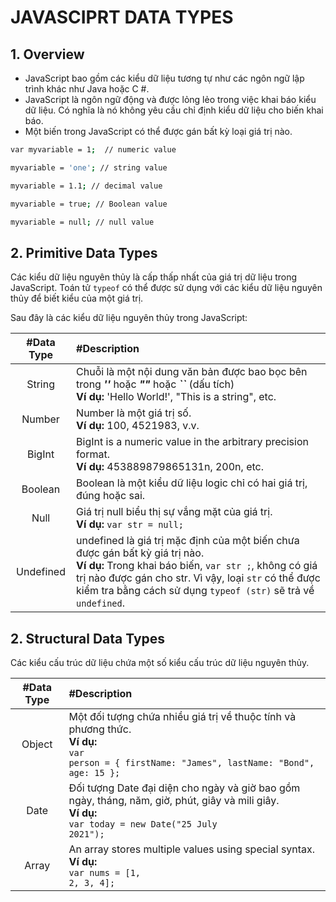 # JAVASCIPRT DATA TYPES

## 1. Overview
- JavaScript bao gồm các kiểu dữ liệu tương tự như các ngôn ngữ lập trình khác như Java hoặc C #.
- JavaScript là ngôn ngữ động và được lỏng lẻo trong việc khai báo kiểu dữ liệu. Có nghĩa là nó không yêu cầu chỉ định kiểu dữ liệu cho biến khai báo.
- Một biến trong JavaScript có thể được gán bất kỳ loại giá trị nào.

```bash
var myvariable = 1;  // numeric value

myvariable = 'one'; // string value

myvariable = 1.1; // decimal value

myvariable = true; // Boolean value

myvariable = null; // null value
```

## 2. Primitive Data Types
Các kiểu dữ liệu nguyên thủy là cấp thấp nhất của giá trị dữ liệu trong JavaScript.
Toán tử `typeof` có thể được sử dụng với các kiểu dữ liệu nguyên thủy để biết kiểu của một giá trị.

Sau đây là các kiểu dữ liệu nguyên thủy trong JavaScript:

| #Data Type | #Description                                             |
| :--------: | :------------------------------------------------------- |
| String     |Chuỗi là một nội dung văn bản được bao bọc bên trong ***''*** hoặc ***""*** hoặc ***``*** (dấu tích) <br />**Ví dụ:** 'Hello World!', "This is a string", etc.|
| Number     | Number là một giá trị số. <br />**Ví dụ:** 100, 4521983, v.v.|
| BigInt     |BigInt is a numeric value in the arbitrary precision format. <br />**Ví dụ:** 453889879865131n, 200n, etc.|
| Boolean    |Boolean là một kiểu dữ liệu logic chỉ có hai giá trị, đúng hoặc sai.|
| Null       |Giá trị null biểu thị sự vắng mặt của giá trị. <br />**Ví dụ:** `var str = null;`|
| Undefined  |undefined là giá trị mặc định của một biến chưa được gán bất kỳ giá trị nào.<br />**Ví dụ:** Trong khai báo biến, `var str ;`, không có giá trị nào được gán cho str. Vì vậy, loại `str` có thể được kiểm tra bằng cách sử dụng `typeof (str)` sẽ trả về `undefined`.|

## 2. Structural Data Types
Các kiểu cấu trúc dữ liệu chứa một số kiểu cấu trúc dữ liệu nguyên thủy.

| #Data Type | #Description                                             |
| :--------: | :------------------------------------------------------- |
| Object     | Một đối tượng chứa nhiều giá trị về thuộc tính và phương thức. <br />**Ví dụ:** <br /><code>var person = { firstName: "James", lastName: "Bond", age: 15 };</code>|
| Date       | Đối tượng Date đại diện cho ngày và giờ bao gồm ngày, tháng, năm, giờ, phút, giây và mili giây. <br />**Ví dụ:** <br /><code>var today = new Date("25 July 2021");</code>|
| Array      | An array stores multiple values using special syntax. <br />**Ví dụ:** <br /><code>var nums = [1, 2, 3, 4];</code>|